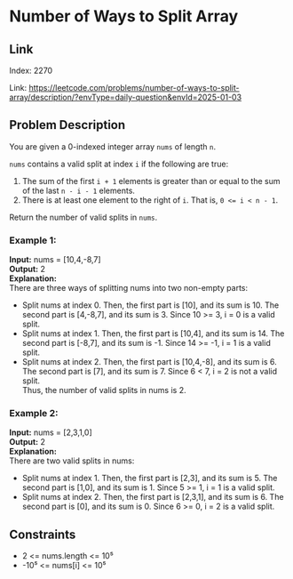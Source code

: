 # Number of Ways to Split Array

## Link
Index: 2270

Link: https://leetcode.com/problems/number-of-ways-to-split-array/description/?envType=daily-question&envId=2025-01-03

## Problem Description

You are given a 0-indexed integer array `nums` of length `n`.

`nums` contains a valid split at index `i` if the following are true:
1. The sum of the first `i + 1` elements is greater than or equal to the sum of the last `n - i - 1` elements.
2. There is at least one element to the right of `i`. That is, `0 <= i < n - 1`.

Return the number of valid splits in `nums`.

### Example 1:
**Input:** nums = [10,4,-8,7]  
**Output:** 2  
**Explanation:**  
There are three ways of splitting nums into two non-empty parts:  
- Split nums at index 0. Then, the first part is [10], and its sum is 10. The second part is [4,-8,7], and its sum is 3. Since 10 >= 3, i = 0 is a valid split.  
- Split nums at index 1. Then, the first part is [10,4], and its sum is 14. The second part is [-8,7], and its sum is -1. Since 14 >= -1, i = 1 is a valid split.  
- Split nums at index 2. Then, the first part is [10,4,-8], and its sum is 6. The second part is [7], and its sum is 7. Since 6 < 7, i = 2 is not a valid split.  
Thus, the number of valid splits in nums is 2.

### Example 2:
**Input:** nums = [2,3,1,0]  
**Output:** 2  
**Explanation:**  
There are two valid splits in nums:  
- Split nums at index 1. Then, the first part is [2,3], and its sum is 5. The second part is [1,0], and its sum is 1. Since 5 >= 1, i = 1 is a valid split.  
- Split nums at index 2. Then, the first part is [2,3,1], and its sum is 6. The second part is [0], and its sum is 0. Since 6 >= 0, i = 2 is a valid split.

## Constraints
- 2 <= nums.length <= 10⁵
- -10⁵ <= nums[i] <= 10⁵